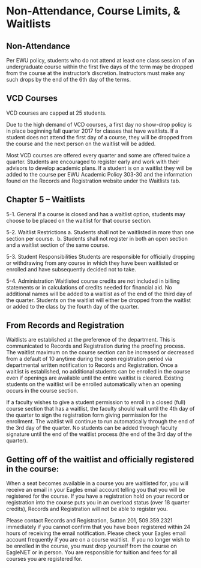 # Non-Attendance, Course Limits, & Waitlists 

## Non-Attendance
Per EWU policy, students who do not attend at least one class session of an undergraduate course within the first five days of the term may be dropped from the course at the instructor’s discretion. Instructors must make any such drops by the end of the 6th day of the terms.

## VCD Courses
VCD courses are capped at 25 students.  

Due to the high demand of VCD courses, a first day no show-drop policy is in place beginning fall quarter 2017 for classes that have waitlists. If a student does not attend the first day of a course, they will be dropped from the course and the next person on the waitlist will be added. 

Most VCD courses are offered every quarter and some are offered twice a quarter. Students are encouraged to register early and work with their advisors to develop academic plans. If a student is on a waitlist they will be added to the course per EWU Academic Policy 303-30 and the information found on the Records and Registration website under the Waitlists tab. 

## Chapter 5 – Waitlists

5-1. General
If a course is closed and has a waitlist option, students may choose to be placed on the waitlist for that course section.

5-2. Waitlist Restrictions
a. Students shall not be waitlisted in more than one section per course. 
b. Students shall not register in both an open section and a waitlist section of the same course.

5-3. Student Responsibilities
Students are responsible for officially dropping or withdrawing from any course in which they have been waitlisted or enrolled and have subsequently decided not to take.

5-4. Administration
Waitlisted course credits are not included in billing statements or in calculations of credits needed for financial aid. No additional names will be added to a waitlist as of the end of the third day of the quarter. Students on the waitlist will either be dropped from the waitlist or added to the class by the fourth day of the quarter.

## From Records and Registration

Waitlists are established at the preference of the department. This is communicated to Records and Registration during the proofing process. The waitlist maximum on the course section can be increased or decreased from a default of 10 anytime during the open registration period via departmental written notification to Records and Registration.
Once a waitlist is established, no additional students can be enrolled in the course even if openings are available until the entire waitlist is cleared. Existing students on the waitlist will be enrolled automatically when an opening occurs in the course section.

If a faculty wishes to give a student permission to enroll in a closed (full) course section that has a waitlist, the faculty should wait until the 4th day of the quarter to sign the registration form giving permission for the enrollment. The waitlist will continue to run automatically through the end of the 3rd day of the quarter. No students can be added through faculty signature until the end of the waitlist process (the end of the 3rd day of the quarter).

## Getting off of the waitlist and officially registered in the course:

When a seat becomes available in a course you are waitlisted for, you will receive an email in your Eagles email account telling you that you will be registered for the course. If you have a registration hold on your record or registration into the course puts you in an overload status (over 18 quarter credits), Records and Registration will not be able to register you. 

Please contact Records and Registration, Sutton 201, 509.359.2321 immediately if you cannot confirm that you have been registered within 24 hours of receiving the email notification. Please check your Eagles email account frequently if you are on a course waitlist.  If you no longer wish to be enrolled in the course, you must drop yourself from the course on EagleNET or in person. You are responsible for tuition and fees for all courses you are registered for.
